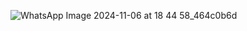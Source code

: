 ![WhatsApp Image 2024-11-06 at 18 44 58_464c0b6d](https://github.com/user-attachments/assets/fa4a98b2-cfef-4c5e-86bf-b3e271af53e2)
